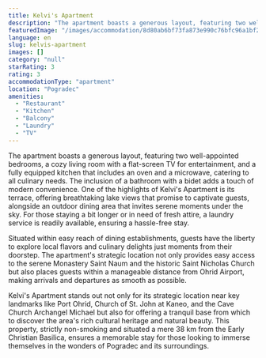 ```yaml
---
title: Kelvi's Apartment
description: "The apartment boasts a generous layout, featuring two well-appointed bedrooms, a cozy living room with a flat-screen TV for entertainment, and a fully..."
featuredImage: "/images/accommodation/8d80ab6bf73fa873e990c76bfc96a1bf23708307.png"
language: en
slug: kelvis-apartment
images: []
category: "null"
starRating: 3
rating: 3
accommodationType: "apartment"
location: "Pogradec"
amenities:
  - "Restaurant"
  - "Kitchen"
  - "Balcony"
  - "Laundry"
  - "TV"
---
```


The apartment boasts a generous layout, featuring two well-appointed bedrooms, a cozy living room with a flat-screen TV for entertainment, and a fully equipped kitchen that includes an oven and a microwave, catering to all culinary needs. The inclusion of a bathroom with a bidet adds a touch of modern convenience. One of the highlights of Kelvi's Apartment is its terrace, offering breathtaking lake views that promise to captivate guests, alongside an outdoor dining area that invites serene moments under the sky. For those staying a bit longer or in need of fresh attire, a laundry service is readily available, ensuring a hassle-free stay.

Situated within easy reach of dining establishments, guests have the liberty to explore local flavors and culinary delights just moments from their doorstep. The apartment's strategic location not only provides easy access to the serene Monastery Saint Naum and the historic Saint Nicholas Church but also places guests within a manageable distance from Ohrid Airport, making arrivals and departures as smooth as possible.

Kelvi's Apartment stands out not only for its strategic location near key landmarks like Port Ohrid, Church of St. John at Kaneo, and the Cave Church Archangel Michael but also for offering a tranquil base from which to discover the area's rich cultural heritage and natural beauty. This property, strictly non-smoking and situated a mere 38 km from the Early Christian Basilica, ensures a memorable stay for those looking to immerse themselves in the wonders of Pogradec and its surroundings.

